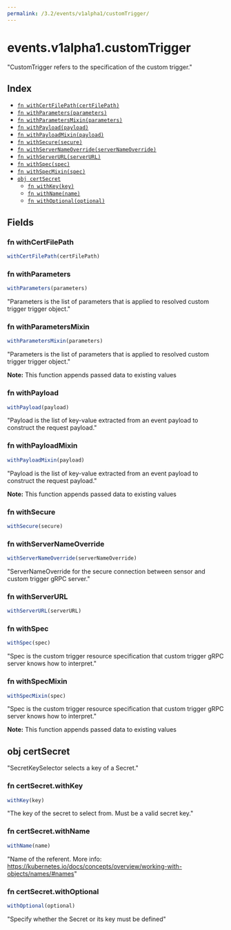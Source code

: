 ```yaml
---
permalink: /3.2/events/v1alpha1/customTrigger/
---
```


# events.v1alpha1.customTrigger

"CustomTrigger refers to the specification of the custom trigger."

## Index

* [`fn withCertFilePath(certFilePath)`](#fn-withcertfilepath)
* [`fn withParameters(parameters)`](#fn-withparameters)
* [`fn withParametersMixin(parameters)`](#fn-withparametersmixin)
* [`fn withPayload(payload)`](#fn-withpayload)
* [`fn withPayloadMixin(payload)`](#fn-withpayloadmixin)
* [`fn withSecure(secure)`](#fn-withsecure)
* [`fn withServerNameOverride(serverNameOverride)`](#fn-withservernameoverride)
* [`fn withServerURL(serverURL)`](#fn-withserverurl)
* [`fn withSpec(spec)`](#fn-withspec)
* [`fn withSpecMixin(spec)`](#fn-withspecmixin)
* [`obj certSecret`](#obj-certsecret)
  * [`fn withKey(key)`](#fn-certsecretwithkey)
  * [`fn withName(name)`](#fn-certsecretwithname)
  * [`fn withOptional(optional)`](#fn-certsecretwithoptional)

## Fields

### fn withCertFilePath

```ts
withCertFilePath(certFilePath)
```



### fn withParameters

```ts
withParameters(parameters)
```

"Parameters is the list of parameters that is applied to resolved custom trigger trigger object."

### fn withParametersMixin

```ts
withParametersMixin(parameters)
```

"Parameters is the list of parameters that is applied to resolved custom trigger trigger object."

**Note:** This function appends passed data to existing values

### fn withPayload

```ts
withPayload(payload)
```

"Payload is the list of key-value extracted from an event payload to construct the request payload."

### fn withPayloadMixin

```ts
withPayloadMixin(payload)
```

"Payload is the list of key-value extracted from an event payload to construct the request payload."

**Note:** This function appends passed data to existing values

### fn withSecure

```ts
withSecure(secure)
```



### fn withServerNameOverride

```ts
withServerNameOverride(serverNameOverride)
```

"ServerNameOverride for the secure connection between sensor and custom trigger gRPC server."

### fn withServerURL

```ts
withServerURL(serverURL)
```



### fn withSpec

```ts
withSpec(spec)
```

"Spec is the custom trigger resource specification that custom trigger gRPC server knows how to interpret."

### fn withSpecMixin

```ts
withSpecMixin(spec)
```

"Spec is the custom trigger resource specification that custom trigger gRPC server knows how to interpret."

**Note:** This function appends passed data to existing values

## obj certSecret

"SecretKeySelector selects a key of a Secret."

### fn certSecret.withKey

```ts
withKey(key)
```

"The key of the secret to select from.  Must be a valid secret key."

### fn certSecret.withName

```ts
withName(name)
```

"Name of the referent. More info: https://kubernetes.io/docs/concepts/overview/working-with-objects/names/#names"

### fn certSecret.withOptional

```ts
withOptional(optional)
```

"Specify whether the Secret or its key must be defined"